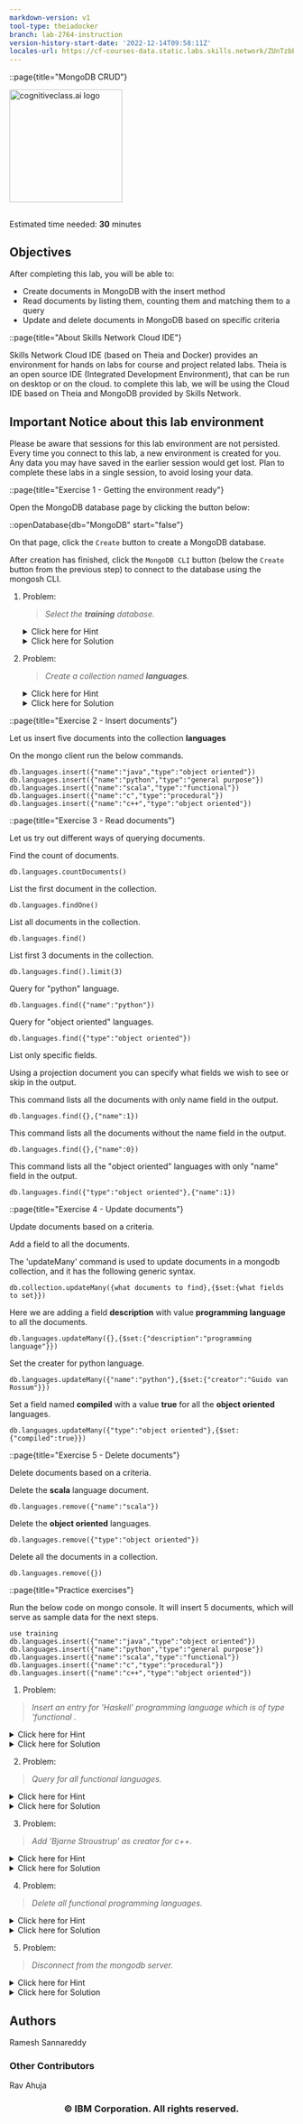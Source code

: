 ```yaml
---
markdown-version: v1
tool-type: theiadocker
branch: lab-2764-instruction
version-history-start-date: '2022-12-14T09:58:11Z'
locales-url: https://cf-courses-data.static.labs.skills.network/ZUnTzbEzj5ojG64rxH4g1A/Lab%20-%20MongoDB%20CRUD-v1-locales.json
---
```

::page{title="MongoDB CRUD"}

<img src="https://cf-courses-data.s3.us.cloud-object-storage.appdomain.cloud/IBM-DB0151EN-SkillsNetwork/images/IDSN-logo.png" width="200" alt="cognitiveclass.ai logo">

##

Estimated time needed: **30** minutes

## Objectives

After completing this lab, you will be able to:

- Create documents in MongoDB with the insert method
- Read documents by listing them, counting them and matching them to a query
- Update and delete documents in MongoDB based on specific criteria

::page{title="About Skills Network Cloud IDE"}

Skills Network Cloud IDE (based on Theia and Docker) provides an environment for hands on labs for course and project related labs. Theia is an open source IDE (Integrated Development Environment), that can be run on desktop or on the cloud. to complete this lab, we will be using the Cloud IDE based on Theia and MongoDB provided by Skills Network.

## Important Notice about this lab environment

Please be aware that sessions for this lab environment are not persisted. Every time you connect to this lab, a new environment is created for you. Any data you may have saved in the earlier session would get lost. Plan to complete these labs in a single session, to avoid losing your data.

::page{title="Exercise 1 - Getting the environment ready"}

Open the MongoDB database page by clicking the button below:

::openDatabase{db="MongoDB" start="false"}

On that page, click the `Create` button to create a MongoDB database.

After creation has finished, click the `MongoDB CLI` button (below the `Create` button from the previous step) to connect to the database using the mongosh CLI.

1.  Problem:

	> _Select the **training** database._

	<details>
	<summary>Click here for Hint</summary>

	> Refer to the <a href="https://cf-courses-data.s3.us.cloud-object-storage.appdomain.cloud/IBM-DB0151EN-SkillsNetwork/labs/MongoDB/Lab%20-%20MongoDB%20Getting%20Started.md.html">Mongodb Getting Started</a> lab.

	</details>

	<details>
	<summary>Click here for Solution</summary>

	```
	use training
	```

	</details>

1.  Problem:

	>_Create a collection named **languages**._

	<details>
	<summary>Click here for Hint</summary>

	> Refer to the <a href="https://cf-courses-data.s3.us.cloud-object-storage.appdomain.cloud/IBM-DB0151EN-SkillsNetwork/labs/MongoDB/Lab%20-%20MongoDB%20Getting%20Started.md.html">Mongodb Getting Started</a> lab.

	</details>

	<details>
	<summary>Click here for Solution</summary>

	```
	db.createCollection("languages")
	```

	</details>

::page{title="Exercise 2 - Insert documents"}

Let us insert five documents into the collection **languages**

On the mongo client run the below commands.

```
db.languages.insert({"name":"java","type":"object oriented"})
db.languages.insert({"name":"python","type":"general purpose"})
db.languages.insert({"name":"scala","type":"functional"})
db.languages.insert({"name":"c","type":"procedural"})
db.languages.insert({"name":"c++","type":"object oriented"})
```

::page{title="Exercise 3 -  Read documents"}

Let us try out different ways of querying documents.

Find the count of documents.

```	
db.languages.countDocuments()
```

List the first document in the collection.

```	
db.languages.findOne()
```

List all documents in the collection.

```	
db.languages.find()
```

List first 3 documents in the collection.

```
db.languages.find().limit(3)
```

Query for "python" language.

```
db.languages.find({"name":"python"})
```

Query for "object oriented" languages.

```
db.languages.find({"type":"object oriented"})
```

List only specific fields.

Using a projection document you can specify what fields we wish to see or skip in the output.

    

This command lists all the documents with only name field in the output.

```	
db.languages.find({},{"name":1})
```

This command lists all the documents without the name field in the output.

```	
db.languages.find({},{"name":0})
```

This command lists all the "object oriented" languages with only "name" field in the output.

```
db.languages.find({"type":"object oriented"},{"name":1})
```

::page{title="Exercise 4 -  Update documents"}

Update documents based on a criteria.

Add a field to all the documents.

The \'updateMany\' command is used to update documents in a mongodb collection, and it has the following generic syntax.

```
db.collection.updateMany({what documents to find},{$set:{what fields to set}})
```

Here we are adding a field **description** with value **programming language** to all the documents.

```
db.languages.updateMany({},{$set:{"description":"programming language"}})
```

    

Set the creater for python language.

```	
db.languages.updateMany({"name":"python"},{$set:{"creator":"Guido van Rossum"}})
```

    

Set a field named **compiled** with a value **true** for all the **object oriented** languages.

```	
db.languages.updateMany({"type":"object oriented"},{$set:{"compiled":true}})
```

::page{title="Exercise 5 -  Delete documents"}

Delete documents based on a criteria.

Delete the **scala** language document.

```
db.languages.remove({"name":"scala"})
```

Delete the  **object oriented** languages.

```
db.languages.remove({"type":"object oriented"})
```

Delete all the documents in a collection.

```	
db.languages.remove({})
```

::page{title="Practice exercises"}

Run the below code on mongo console. It will insert 5 documents, which will serve as sample data for the next steps.

```
use training
db.languages.insert({"name":"java","type":"object oriented"})
db.languages.insert({"name":"python","type":"general purpose"})
db.languages.insert({"name":"scala","type":"functional"})
db.languages.insert({"name":"c","type":"procedural"})
db.languages.insert({"name":"c++","type":"object oriented"})
```

1.  Problem:

> _Insert an entry for 'Haskell' programming language which is of type 'functional ._

<details>

<summary>Click here for Hint</summary>

> use the command db.collection.insert()

</details>

<details>
<summary>Click here for Solution</summary>

On the mongo client run the below commands.

```
db.languages.insert({"name":"Haskell","type":"functional"})
```

</details>
    

2.  Problem:

> _Query for all functional languages._

<details>
<summary>Click here for Hint</summary>

> use the command db.collection.insert() with suitable options

</details>

<details>
<summary>Click here for Solution</summary>

On the mongo client run the below commands.

```
db.languages.find({"type":"functional"})
```

</details>

3.  Problem:

> _Add 'Bjarne Stroustrup' as creator for c++._

<details>
<summary>Click here for Hint</summary>

> use the command db.collection.insert() with suitable options

</details>

<details>
<summary>Click here for Solution</summary>

On the mongo client run the below commands.

```
db.languages.updateMany({"name":"c++"},{$set:{"creator":"Bjarne Stroustrup"}})
```

</details>

4.  Problem:

> _Delete all functional programming languages._

<details>
<summary>Click here for Hint</summary>

> use the command db.collection.remove() with suitable options

</details>

<details>
<summary>Click here for Solution</summary>

On the mongo client run the below commands.

```
db.languages.remove({"type":"functional"})
```

</details>

 5.  Problem:

> _Disconnect from the mongodb server._

<details>
<summary>Click here for Hint</summary>

> Refer to the <a href="https://cf-courses-data.s3.us.cloud-object-storage.appdomain.cloud/IBM-DB0151EN-SkillsNetwork/labs/MongoDB/Lab%20-%20MongoDB%20Getting%20Started.md.html">Mongodb Getting Started</a> lab.

</details>

<details>
<summary>Click here for Solution</summary>

Run the below command on the terminal.

```
exit
```

</details>

## Authors

Ramesh Sannareddy

### Other Contributors

Rav Ahuja

<!--## Change Log

| Date (YYYY-MM-DD) | Version | Changed By        | Change Description                 |
| ----------------- | ------- | ----------------- | ---------------------------------- |
| 2021-11-17        | 0.4     | Kathy An          | Updated lab instructions |
| 2021-04-19        | 0.3     | Steve Ryan | Review pass |
| 2021-03-16        | 0.2     | Ramesh Sannareddy | Added Hints/Solutions to Practise exercises |
| 2021-02-24        | 0.1     | Ramesh Sannareddy | Created initial version of the lab |-->

<h3 align="center"> &#169; IBM Corporation. All rights reserved. <h3/>